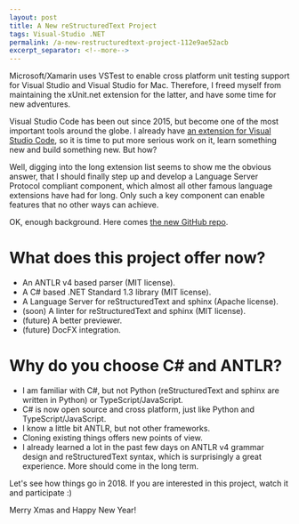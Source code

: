 ```yaml
---
layout: post
title: A New reStructuredText Project
tags: Visual-Studio .NET
permalink: /a-new-restructuredtext-project-112e9ae52acb
excerpt_separator: <!--more-->
---
```


Microsoft/Xamarin uses VSTest to enable cross platform unit testing support for Visual Studio and Visual Studio for Mac. Therefore, I freed myself from maintaining the xUnit.net extension for the latter, and have some time for new adventures.

Visual Studio Code has been out since 2015, but become one of the most important tools around the globe. I already have [an extension for Visual Studio Code](https://github.com/vscode-restructuredtext/vscode-restructuredtext), so it is time to put more serious work on it, learn something new and build something new. But how?
<!--more-->

Well, digging into the long extension list seems to show me the obvious answer, that I should finally step up and develop a Language Server Protocol compliant component, which almost all other famous language extensions have had for long. Only such a key component can enable features that no other ways can achieve.

OK, enough background. Here comes [the new GitHub repo](https://github.com/lextm/restructuredtext-antlr).

# What does this project offer now?
* An ANTLR v4 based parser (MIT license).
* A C# based .NET Standard 1.3 library (MIT license).
* A Language Server for reStructuredText and sphinx (Apache license).
* (soon) A linter for reStructuredText and sphinx (MIT license).
* (future) A better previewer.
* (future) DocFX integration.

# Why do you choose C# and ANTLR?
* I am familiar with C#, but not Python (reStructuredText and sphinx are written in Python) or TypeScript/JavaScript.
* C# is now open source and cross platform, just like Python and TypeScript/JavaScript.
* I know a little bit ANTLR, but not other frameworks.
* Cloning existing things offers new points of view.
* I already learned a lot in the past few days on ANTLR v4 grammar design and reStructuredText syntax, which is surprisingly a great experience. More should come in the long term.

Let's see how things go in 2018. If you are interested in this project, watch it and participate :)

Merry Xmas and Happy New Year!
